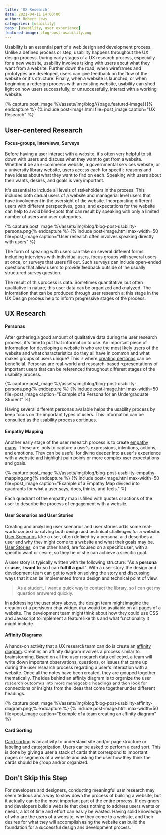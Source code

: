 ```yaml
---
title: 'UX Research'
date: 2021-04-11 14:00:00
author: Robert Laws
categories: [usability]
tags: [usability, user experience]
featured-image: blog-post-usability.png
---
```


Usability is an essential part of a web design and development process. Unlike a defined process or step, usability happens throughout the UX design process.<!-- more --> During early stages of a UX research process, especially for a new website, usability involves talking with users about what they want from a website. Further down the road, when wireframes and prototypes are developed, users can give feedback on the flow of the website or it's structure. Finally, when a website is launched, or when beginning a redesign process with an existing website, usability can shed light on how users successfully, or unsuccessfully, interact with a working website.

{% capture post_image %}/assets/img/blog/{{page.featured-image}}{% endcapture %}
{% include post-image.html file=post_image caption="UX Research" %}

## User-centered Research

#### Focus-groups, Interviews, Surveys

Before having a user interact with a website, it's often very helpful to sit down with users and discuss what they want to get from a website. Whether it be an e-commerce website, a governmental services website, or a university library website, users access each for specific reasons and have ideas about what they want to find on each. Speaking with users about their wants, desires, and goals is very important.

It's essential to include all levels of stakeholders in the process. This includes both casual users of a website and managerial level users that have involvement in the oversight of the website. Incorporating different users with different perspectives, goals, and expectations for the website can help to avoid blind-spots that can result by speaking with only a limited number of users and user categories.

{% capture post_image %}/assets/img/blog/blog-post-usability-persona.png{% endcapture %}
{% include post-image.html max-width=50 file=post_image caption="User research often involves speaking directly with users" %}

The form of speaking with users can take on several different forms including interviews with individual users, focus groups with several users at once, or surveys that users fill out. Such surveys can include open-ended questions that allow users to provide feedback outside of the usually structured survey question.

The result of this process is data. Sometimes quantitative, but often qualitative in nature, this user data can be organized and analyzed. The information that can be produced through user research at this stage in the UX Design process help to inform progressive stages of the process.

## UX Research

#### Personas

After gathering a good amount of qualitative data during the user research process, it's time to put that information to use. An important piece of information for developing a website is who are the most likely users of the website and what characteristics do they all have in common and what makes groups of users unique? This is where [creating personas](https://www.usability.gov/how-to-and-tools/methods/personas.html) can be beneficial. Personas are real-world and research-based representations of important users that can be referenced throughout different stages of the usability process.

{% capture post_image %}/assets/img/blog/blog-post-usability-persona.png{% endcapture %}
{% include post-image.html max-width=50 file=post_image caption="Example of a Persona for an Undergraduate Student" %}

Having several different personas available helps the usability process by keep focus on the important types of users. This information can be consulted as the usability process continues.

#### Empathy Mapping

Another early stage of the user research process is to create [empathy maps](https://www.uxbooth.com/articles/empathy-mapping-a-guide-to-getting-inside-a-users-head/). These are tools to capture a user's expressions, intentions, actions, and emotions. They can be useful for diving deeper into a user's experience with a website and highlight pain points or more complex user expectations and goals.

{% capture post_image %}/assets/img/blog/blog-post-usability-empathy-mapping.png{% endcapture %}
{% include post-image.html max-width=50 file=post_image caption="Example of a Empathy Map divided into quadrants for what a user says, does, thinks, and feels." %}

Each quadrant of the empathy map is filled with quotes or actions of the user to describe the process of engagement with a website.

#### User Scenarios and User Stories

Creating and analyzing user scenarios and user stories adds some real-world context to solving both design and technical challenges for a website. [User Scenarios](https://www.usability.gov/how-to-and-tools/methods/scenarios.html) take a user, often defined by a persona, and describes a user and why they might come to a website and what their goals may be. [User Stories](https://www.atlassian.com/agile/project-management/user-stories), on the other hand, are focused on a specific user, with a specific want or desire, so they he or she can achieve a specific goal.

A user story is typically written with the following structure: "As a **persona** or **user**, I **want to**, so I can **fulfill a goal**". With a user story, the design and development team can get to work on solving the story and discussing ways that it can be implemented from a design and technical point of view.

> As a student, I want a quick way to contact the library, so I can get my question answered quickly.

In addressing the user story above, the design team might imagine the creation of a persistent chat widget that would be available on all pages of a website. The development team might think about how they could use CSS and Javascript to implement a feature like this and what functionality it might include.

#### Affinity Diagrams

A hands-on activity that a UX research team can do is create an [affinity diagram](https://www.interaction-design.org/literature/article/affinity-diagrams-learn-how-to-cluster-and-bundle-ideas-and-facts). Creating an affinity diagram involves a process similar to brainstorming. Based on all the user research data collected, a team will write down important observations, questions, or issues that came up during the user research process regarding a user's interaction with a website. Once all the notes have been created, they are grouped together thematically. The idea behind an affinity diagram is to organize the user research outcomes into more manageable headings and then look for connections or insights from the ideas that come together under different headings.

{% capture post_image %}/assets/img/blog/blog-post-usability-affinity-diagram.png{% endcapture %}
{% include post-image.html max-width=50 file=post_image caption="Example of a team creating an affinity diagram" %}

#### Card Sorting

[Card sorting](https://www.usability.gov/how-to-and-tools/methods/card-sorting.html) is an activity to understand site and/or page structure or labeling and categorization. Users can be asked to perform a card sort. This is done by giving a user a stack of cards that correspond to important pages or segments of a website and asking the user how they think the cards should be group and/or organized.

## Don't Skip this Step

For developers and designers, conducting meaningful user research may seem tedious and a way to slow down the process of building a website, but it actually can be the most important part of the entire process. If designers and developers build a website that does nothing to address users wants or needs, a lot of time and effort can easily be wasted. Having solid knowledge of who are the users of a website, why they come to a website, and their desires for what they will accomplish using the website can build the foundation for a successful design and development process.
